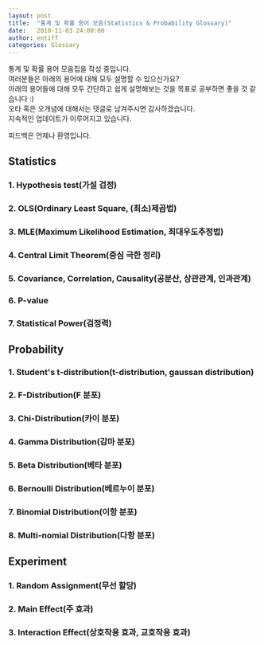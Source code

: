 ```yaml
---
layout: post
title:  "통계 및 확률 용어 모음(Statistics & Probability Glossary)"
date:   2018-11-03 24:00:00
author: entiff
categories: Glossary
---
```


통계 및 확률 용어 모음집을 작성 중입니다.  
여러분들은 아래의 용어에 대해 모두 설명할 수 있으신가요?  
아래의 용어들에 대해 모두 간단하고 쉽게 설명해보는 것을 목표로 공부하면 좋을 것 같습니다 :)  
오타 혹은 오개념에 대해서는 댓글로 남겨주시면 감사하겠습니다.  
지속적인 업데이트가 이루어지고 있습니다.  

피드백은 언제나 환영입니다.

## Statistics

### 1. Hypothesis test(가설 검정)

### 2. OLS(Ordinary Least Square, (최소)제곱법)

### 3. MLE(Maximum Likelihood Estimation, 최대우도추정법)

### 4. Central Limit Theorem(중심 극한 정리)

### 5. Covariance, Correlation, Causality(공분산, 상관관계, 인과관계)

### 6. P-value

### 7. Statistical Power(검정력)

## Probability

### 1. Student's t-distribution(t-distribution, gaussan distribution)

### 2. F-Distribution(F 분포)

### 3. Chi-Distribution(카이 분포)

### 4. Gamma Distribution(감마 분포)

### 5. Beta Distribution(베타 분포)

### 6. Bernoulli Distribution(베르누이 분포)

### 7. Binomial Distribution(이항 분포)

### 8. Multi-nomial Distribution(다항 분포)

## Experiment

### 1. Random Assignment(무선 할당)

### 2. Main Effect(주 효과)

### 3. Interaction Effect(상호작용 효과, 교호작용 효과)
